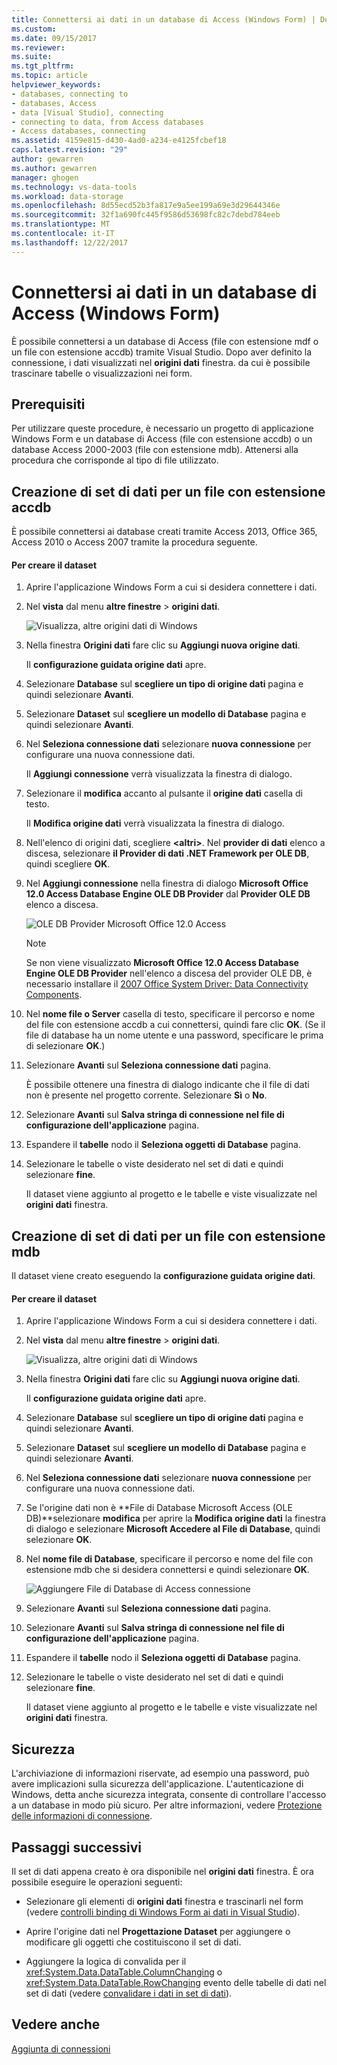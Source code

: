 ```yaml
---
title: Connettersi ai dati in un database di Access (Windows Form) | Documenti Microsoft
ms.custom: 
ms.date: 09/15/2017
ms.reviewer: 
ms.suite: 
ms.tgt_pltfrm: 
ms.topic: article
helpviewer_keywords:
- databases, connecting to
- databases, Access
- data [Visual Studio], connecting
- connecting to data, from Access databases
- Access databases, connecting
ms.assetid: 4159e815-d430-4ad0-a234-e4125fcbef18
caps.latest.revision: "29"
author: gewarren
ms.author: gewarren
manager: ghogen
ms.technology: vs-data-tools
ms.workload: data-storage
ms.openlocfilehash: 8d55ecd52b3fa817e9a5ee199a69e3d29644346e
ms.sourcegitcommit: 32f1a690fc445f9586d53698fc82c7debd784eeb
ms.translationtype: MT
ms.contentlocale: it-IT
ms.lasthandoff: 12/22/2017
---
```

# <a name="connect-to-data-in-an-access-database-windows-forms"></a>Connettersi ai dati in un database di Access (Windows Form)
È possibile connettersi a un database di Access (file con estensione mdf o un file con estensione accdb) tramite Visual Studio. Dopo aver definito la connessione, i dati visualizzati nel **origini dati** finestra. da cui è possibile trascinare tabelle o visualizzazioni nei form.   
  
## <a name="prerequisites"></a>Prerequisiti  
 Per utilizzare queste procedure, è necessario un progetto di applicazione Windows Form e un database di Access (file con estensione accdb) o un database Access 2000-2003 (file con estensione mdb). Attenersi alla procedura che corrisponde al tipo di file utilizzato.  
  
## <a name="creating-the-dataset-for-an-accdb-file"></a>Creazione di set di dati per un file con estensione accdb  
 È possibile connettersi ai database creati tramite Access 2013, Office 365, Access 2010 o Access 2007 tramite la procedura seguente.  
  
#### <a name="to-create-the-dataset"></a>Per creare il dataset  
  
1.  Aprire l'applicazione Windows Form a cui si desidera connettere i dati.  
  
2.  Nel **vista** dal menu **altre finestre** > **origini dati**.  
  
     ![Visualizza, altre origini dati di Windows](../data-tools/media/viewdatasources.png "ViewDataSources")  
  
3.  Nella finestra **Origini dati** fare clic su **Aggiungi nuova origine dati**.  

     Il **configurazione guidata origine dati** apre.  
  
4.  Selezionare **Database** sul **scegliere un tipo di origine dati** pagina e quindi selezionare **Avanti**.  
  
5.  Selezionare **Dataset** sul **scegliere un modello di Database** pagina e quindi selezionare **Avanti**.  
  
6.  Nel **Seleziona connessione dati** selezionare **nuova connessione** per configurare una nuova connessione dati.  

     Il **Aggiungi connessione** verrà visualizzata la finestra di dialogo.  
  
7.  Selezionare il **modifica** accanto al pulsante il **origine dati** casella di testo.

     Il **Modifica origine dati** verrà visualizzata la finestra di dialogo.  
  
8.  Nell'elenco di origini dati, scegliere  **\<altri\>**. Nel **provider di dati** elenco a discesa, selezionare **il Provider di dati .NET Framework per OLE DB**, quindi scegliere **OK**.  

9. Nel **Aggiungi connessione** nella finestra di dialogo **Microsoft Office 12.0 Access Database Engine OLE DB Provider** dal **Provider OLE DB** elenco a discesa.  
  
     ![OLE DB Provider Microsoft Office 12.0 Access](../data-tools/media/dataoledbprovideroffice12access.png "dataOLEDBProviderOffice12Access")  

     > [!NOTE]
     >  Se non viene visualizzato **Microsoft Office 12.0 Access Database Engine OLE DB Provider** nell'elenco a discesa del provider OLE DB, è necessario installare il [2007 Office System Driver: Data Connectivity Components](https://www.microsoft.com/download/confirmation.aspx?id=23734).
  
9. Nel **nome file o Server** casella di testo, specificare il percorso e nome del file con estensione accdb a cui connettersi, quindi fare clic **OK**. (Se il file di database ha un nome utente e una password, specificare le prima di selezionare **OK**.)    
  
10. Selezionare **Avanti** sul **Seleziona connessione dati** pagina.  

     È possibile ottenere una finestra di dialogo indicante che il file di dati non è presente nel progetto corrente. Selezionare **Sì** o **No**.
  
11. Selezionare **Avanti** sul **Salva stringa di connessione nel file di configurazione dell'applicazione** pagina.  
  
12. Espandere il **tabelle** nodo il **Seleziona oggetti di Database** pagina.  
  
13. Selezionare le tabelle o viste desiderato nel set di dati e quindi selezionare **fine**.  
  
     Il dataset viene aggiunto al progetto e le tabelle e viste visualizzate nel **origini dati** finestra.  
  
## <a name="creating-the-dataset-for-an-mdb-file"></a>Creazione di set di dati per un file con estensione mdb  
 Il dataset viene creato eseguendo la **configurazione guidata origine dati**.  
  
#### <a name="to-create-the-dataset"></a>Per creare il dataset  
  
1.  Aprire l'applicazione Windows Form a cui si desidera connettere i dati.  
  
2.  Nel **vista** dal menu **altre finestre** > **origini dati**.  
  
     ![Visualizza, altre origini dati di Windows](../data-tools/media/viewdatasources.png "ViewDataSources")  
  
3.  Nella finestra **Origini dati** fare clic su **Aggiungi nuova origine dati**.  

     Il **configurazione guidata origine dati** apre.
  
4.  Selezionare **Database** sul **scegliere un tipo di origine dati** pagina e quindi selezionare **Avanti**.  
  
5.  Selezionare **Dataset** sul **scegliere un modello di Database** pagina e quindi selezionare **Avanti**.  
  
6.  Nel **Seleziona connessione dati** selezionare **nuova connessione** per configurare una nuova connessione dati.  
  
7.  Se l'origine dati non è **File di Database Microsoft Access (OLE DB)**selezionare **modifica** per aprire la **Modifica origine dati** la finestra di dialogo e selezionare **Microsoft Accedere al File di Database**, quindi selezionare **OK**.  
  
8.  Nel **nome file di Database**, specificare il percorso e nome del file con estensione mdb che si desidera connettersi e quindi selezionare **OK**.  
  
     ![Aggiungere File di Database di Access connessione](../data-tools/media/dataaddconnectionaccessmdb.png "dataAddConnectionAccessMDB")  
  
9. Selezionare **Avanti** sul **Seleziona connessione dati** pagina.  
  
10. Selezionare **Avanti** sul **Salva stringa di connessione nel file di configurazione dell'applicazione** pagina.  
  
11. Espandere il **tabelle** nodo il **Seleziona oggetti di Database** pagina.  
  
12. Selezionare le tabelle o viste desiderato nel set di dati e quindi selezionare **fine**.  
  
     Il dataset viene aggiunto al progetto e le tabelle e viste visualizzate nel **origini dati** finestra.  
  
## <a name="security"></a>Sicurezza  
 L'archiviazione di informazioni riservate, ad esempio una password, può avere implicazioni sulla sicurezza dell'applicazione. L'autenticazione di Windows, detta anche sicurezza integrata, consente di controllare l'accesso a un database in modo più sicuro. Per altre informazioni, vedere [Protezione delle informazioni di connessione](/dotnet/framework/data/adonet/protecting-connection-information).  
  
## <a name="next-steps"></a>Passaggi successivi  
 Il set di dati appena creato è ora disponibile nel **origini dati** finestra. È ora possibile eseguire le operazioni seguenti:  
  
-   Selezionare gli elementi di **origini dati** finestra e trascinarli nel form (vedere [controlli binding di Windows Form ai dati in Visual Studio](../data-tools/bind-windows-forms-controls-to-data-in-visual-studio.md)).  
  
-   Aprire l'origine dati nel **Progettazione Dataset** per aggiungere o modificare gli oggetti che costituiscono il set di dati.  
  
-   Aggiungere la logica di convalida per il <xref:System.Data.DataTable.ColumnChanging> o <xref:System.Data.DataTable.RowChanging> evento delle tabelle di dati nel set di dati (vedere [convalidare i dati in set di dati](../data-tools/validate-data-in-datasets.md)).  
  
## <a name="see-also"></a>Vedere anche
[Aggiunta di connessioni](../data-tools/add-new-connections.md)
